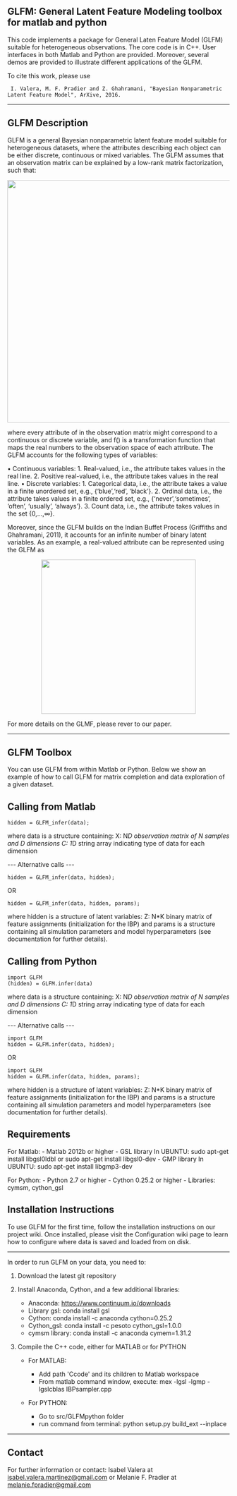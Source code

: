 GLFM: General Latent Feature Modeling toolbox for matlab and python
---------------------------------------------------------

This code implements a package for General Laten Feature Model (GLFM) suitable for heterogeneous
observations. The core code is in C++. User interfaces in both Matlab and
Python are provided. Moreover, several demos are provided to illustrate different applications of the GLFM.

To cite this work, please use

     I. Valera, M. F. Pradier and Z. Ghahramani, "Bayesian Nonparametric Latent Feature Model", ArXive, 2016.

-----------------
GLFM Description
-----------------

GLFM is a general Bayesian nonparametric latent feature model suitable for heterogeneous datasets, where the attributes describing each object can be either discrete, continuous or mixed variables. The GLFM assumes that an observation matrix can be explained by a low-rank matrix factorization, such that:

<p align="center">
  <img src="https://github.com/ivaleraM/GLFM/blob/master/figures/matrix_factorization.png" width="550"/>
</p>


where every attribute of in the observation matrix might correspond to a continuous or discrete variable, and f() is a transformation function that maps the real numbers to the observation space of each attribute.  The GLFM accounts for the following types of variables:

• Continuous variables:	1. Real-valued, i.e., the attribute takes values in the real line. 	2. Positive real-valued, i.e., the attribute takes values in the real line.
• Discrete variables:	1. Categorical data, i.e., the attribute takes a value in a finite unordered set, e.g., {‘blue’,‘red’, ‘black’}.	2. Ordinal data, i.e., the attribute takes values in a finite ordered set, e.g., {‘never’,‘sometimes’, ‘often’, ‘usually’, ‘always’}.	3. Count data, i.e., the attribute takes values in the set {0,...,∞}.

Moreover, since the GLFM builds on the Indian Buffet Process (Griffiths and Ghahramani, 2011), it accounts for an infinite number of binary latent variables. As an example, a real-valued attribute can be represented using the GLFM as

<p align="center">
  <img src="https://github.com/ivaleraM/GLFM/blob/master/figures/GaussianIBP.png" width="350"/>
</p>

For more details on the GLMF, please rever to our paper. 

------------
GLFM Toolbox
------------

You can use GLFM from within Matlab or Python.
Below we show an example of how to call GLFM for matrix completion and data
exploration of a given dataset.

Calling from Matlab
-------------------
    hidden = GLFM_infer(data);

where data is a structure containing:
    X: N*D observation matrix of N samples and D dimensions
    C: 1*D string array indicating type of data for each dimension

--- Alternative calls ---

    hidden = GLFM_infer(data, hidden);
OR

    hidden = GLFM_infer(data, hidden, params);

where hidden is a structure of latent variables:
    Z: N*K binary matrix of feature assignments (initialization for the IBP)
and params is a structure containing all simulation parameters and model
    hyperparameters (see documentation for further details).

Calling from Python
-------------------
    import GLFM
    (hidden) = GLFM.infer(data)

where data is a structure containing:
    X: N*D observation matrix of N samples and D dimensions
    C: 1*D string array indicating type of data for each dimension

--- Alternative calls ---
    
    import GLFM
    hidden = GLFM.infer(data, hidden);
OR

    import GLFM
    hidden = GLFM.infer(data, hidden, params);

where hidden is a structure of latent variables:
    Z: N*K binary matrix of feature assignments (initialization for the IBP)
and params is a structure containing all simulation parameters and model
    hyperparameters (see documentation for further details).


Requirements
------------

For Matlab:
    - Matlab 2012b or higher
    - GSL library
        In UBUNTU: sudo apt-get install libgsl0ldbl or sudo apt-get install libgsl0-dev
    - GMP library
        In UBUNTU: sudo apt-get install libgmp3-dev

For Python:
    - Python 2.7 or higher
    - Cython 0.25.2 or higher
    - Libraries: cymsm, cython_gsl


Installation Instructions
--------------------------

To use GLFM for the first time, follow the installation instructions on our
project wiki.
Once installed, please visit the Configuration wiki page to learn how to
configure where data is saved and loaded from on disk.

--------------------------
In order to run GLFM on your data, you need to:

1) Download the latest git repository
2) Install Anaconda, Cython, and a few additional libraries:
    - Anaconda: https://www.continuum.io/downloads
    - Library gsl: conda install gsl
    - Cython: conda install -c anaconda cython=0.25.2
    - Cython_gsl: conda install -c pesoto cython_gsl=1.0.0
    - cymsm library: conda install -c anaconda cymem=1.31.2

3) Compile the C++ code, either for MATLAB or for PYTHON
    - For MATLAB:
        - Add path 'Ccode' and its children to Matlab workspace
        - From matlab command window, execute:
            mex  -lgsl -lgmp -lgslcblas IBPsampler.cpp

    - For PYTHON:
        - Go to src/GLFMpython folder
        - run command from terminal:
            python setup.py build_ext --inplace


-------
Contact
-------

For further information or contact: Isabel Valera at
isabel.valera.martinez@gmail.com or Melanie F. Pradier at melanie.fpradier@gmail.com


